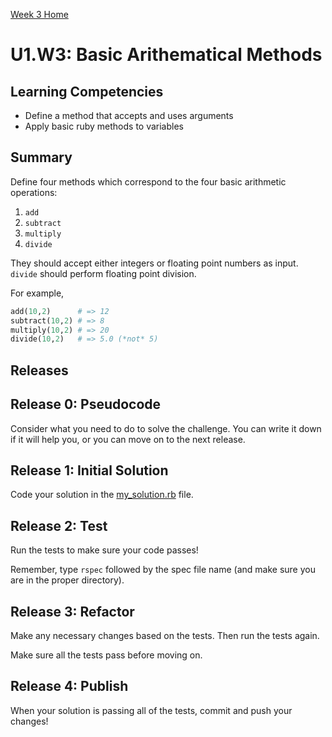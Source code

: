[Week 3 Home](../../)

# U1.W3: Basic Arithematical Methods

## Learning Competencies
- Define a method that accepts and uses arguments
- Apply basic ruby methods to variables

## Summary
Define four methods which correspond to the four basic arithmetic operations:

1. `add`
2. `subtract`
3. `multiply`
4. `divide`

They should accept either integers or floating point numbers as input.  `divide` should perform floating point division.

For example,

```ruby
add(10,2)      # => 12
subtract(10,2) # => 8
multiply(10,2) # => 20
divide(10,2)   # => 5.0 (*not* 5)
```

## Releases

## Release 0: Pseudocode
Consider what you need to do to solve the challenge. You can write it down if it will help you, or you can move on to the next release.

## Release 1: Initial Solution
Code your solution in the [my_solution.rb](my_solution.rb) file.

## Release 2: Test
Run the tests to make sure your code passes!

Remember, type `rspec` followed by the spec file name (and make sure you are in the proper directory).

## Release 3: Refactor
Make any necessary changes based on the tests. Then run the tests again.

Make sure all the tests pass before moving on.

## Release 4: Publish
When your solution is passing all of the tests, commit and push your changes!






